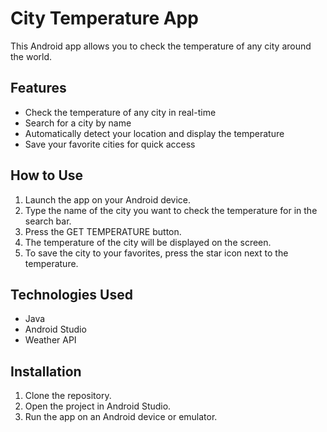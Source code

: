 # City Temperature App

This Android app allows you to check the temperature of any city around the world.

## Features

- Check the temperature of any city in real-time
- Search for a city by name
- Automatically detect your location and display the temperature
- Save your favorite cities for quick access

## How to Use

1. Launch the app on your Android device.
2. Type the name of the city you want to check the temperature for in the search bar.
3. Press the GET TEMPERATURE button.
4. The temperature of the city will be displayed on the screen.
5. To save the city to your favorites, press the star icon next to the temperature.

## Technologies Used

- Java
- Android Studio
- Weather API

## Installation

1. Clone the repository.
2. Open the project in Android Studio.
4. Run the app on an Android device or emulator.

